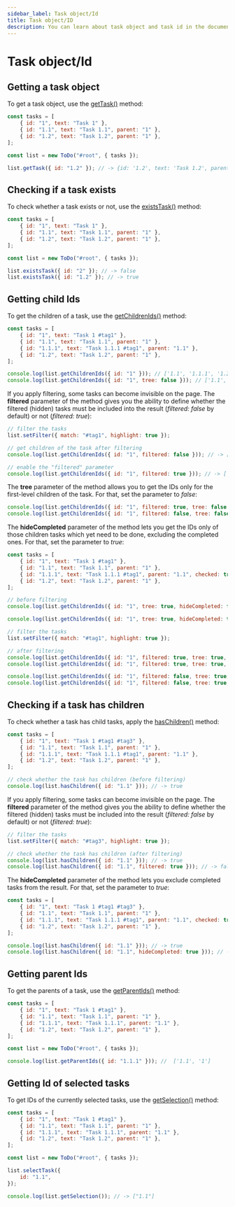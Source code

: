 ```yaml
---
sidebar_label: Task object/Id
title: Task object/ID
description: You can learn about task object and task id in the documentation of the DHTMLX JavaScript To Do List library. Browse developer guides and API reference, try out code examples and live demos, and download a free 30-day evaluation version of DHTMLX To Do List.
---
```


# Task object/Id

## Getting a task object

To get a task object, use the [getTask()](api/methods/gettask_method.md) method:

~~~js
const tasks = [
    { id: "1", text: "Task 1" },
    { id: "1.1", text: "Task 1.1", parent: "1" },
    { id: "1.2", text: "Task 1.2", parent: "1" },
];

const list = new ToDo("#root", { tasks });

list.getTask({ id: "1.2" }); // -> {id: '1.2', text: 'Task 1.2', parent: '1'}
~~~

## Checking if a task exists

To check whether a task exists or not, use the [existsTask()](api/methods/existstask_method.md) method:

~~~js
const tasks = [
    { id: "1", text: "Task 1" },
    { id: "1.1", text: "Task 1.1", parent: "1" },
    { id: "1.2", text: "Task 1.2", parent: "1" },
];

const list = new ToDo("#root", { tasks });

list.existsTask({ id: "2" }); // -> false
list.existsTask({ id: "1.2" }); // -> true
~~~

## Getting child Ids

To get the children of a task, use the [getChildrenIds()](api/methods/getchildrenids_method.md) method:

~~~js
const tasks = [
    { id: "1", text: "Task 1 #tag1" },
    { id: "1.1", text: "Task 1.1", parent: "1" },
    { id: "1.1.1", text: "Task 1.1.1 #tag1", parent: "1.1" },
    { id: "1.2", text: "Task 1.2", parent: "1" },
];

console.log(list.getChildrenIds({ id: "1" })); // ['1.1', '1.1.1', '1.2']
console.log(list.getChildrenIds({ id: "1", tree: false })); // ['1.1', '1.2']
~~~

If you apply filtering, some tasks can become invisible on the page. The **filtered** parameter of the method gives you the ability to define whether the filtered (hidden) tasks must be included into the result (*filtered: false* by default) or not (*filtered: true*):

~~~js
// filter the tasks
list.setFilter({ match: "#tag1", highlight: true });

// get children of the task after filtering
console.log(list.getChildrenIds({ id: "1", filtered: false })); // -> ['1.1', '1.1.1', '1.2']

// enable the "filtered" parameter
console.log(list.getChildrenIds({ id: "1", filtered: true })); // -> ['1.1', '1.1.1']
~~~

The **tree** parameter of the method allows you to get the IDs only for the first-level children of the task. For that, set the parameter to *false*:

~~~js
console.log(list.getChildrenIds({ id: "1", filtered: true, tree: false })); // -> ['1.1']
console.log(list.getChildrenIds({ id: "1", filtered: false, tree: false })); // -> ['1.1', '1.2']
~~~

The **hideCompleted** parameter of the method lets you get the IDs only of those children tasks which yet need to be done, excluding the completed ones. For that, set the parameter to *true*:

~~~js {4,11,18,21}
const tasks = [
    { id: "1", text: "Task 1 #tag1" },
    { id: "1.1", text: "Task 1.1", parent: "1" },
    { id: "1.1.1", text: "Task 1.1.1 #tag1", parent: "1.1", checked: true },
    { id: "1.2", text: "Task 1.2", parent: "1" },
];

// before filtering
console.log(list.getChildrenIds({ id: "1", tree: true, hideCompleted: false })); // -> ['1.1', '1.1.1', '1.2']

console.log(list.getChildrenIds({ id: "1", tree: true, hideCompleted: true })); // ['1.1', '1.2']

// filter the tasks
list.setFilter({ match: "#tag1", highlight: true });

// after filtering
console.log(list.getChildrenIds({ id: "1", filtered: true, tree: true, hideCompleted: false})); // -> ['1.1', '1.1.1']
console.log(list.getChildrenIds({ id: "1", filtered: true, tree: true, hideCompleted: true })); // -> ['1.1']

console.log(list.getChildrenIds({ id: "1", filtered: false, tree: true, hideCompleted: false})); // -> ['1.1', '1.1.1', '1.2']
console.log(list.getChildrenIds({ id: "1", filtered: false, tree: true, hideCompleted: true})); // -> ['1.1', '1.2']
~~~

## Checking if a task has children

To check whether a task has child tasks, apply the [hasChildren()](api/methods/haschildren_method.md) method:

~~~js
const tasks = [
    { id: "1", text: "Task 1 #tag1 #tag3" },
    { id: "1.1", text: "Task 1.1", parent: "1" },
    { id: "1.1.1", text: "Task 1.1.1 #tag1", parent: "1.1" },
    { id: "1.2", text: "Task 1.2", parent: "1" },
];

// check whether the task has children (before filtering)
console.log(list.hasChildren({ id: "1.1" })); // -> true
~~~

If you apply filtering, some tasks can become invisible on the page. The **filtered** parameter of the method gives you the ability to define whether the filtered (hidden) tasks must be included into the result (*filtered: false* by default) or not (*filtered: true*):

~~~js
// filter the tasks
list.setFilter({ match: "#tag3", highlight: true });

// check whether the task has children (after filtering)
console.log(list.hasChildren({ id: "1.1" })); // -> true
console.log(list.hasChildren({ id: "1.1", filtered: true })); // -> false
~~~

The **hideCompleted** parameter of the method lets you exclude completed tasks from the result. For that, set the parameter to *true*:

~~~js {4,9}
const tasks = [
    { id: "1", text: "Task 1 #tag1 #tag3" },
    { id: "1.1", text: "Task 1.1", parent: "1" },
    { id: "1.1.1", text: "Task 1.1.1 #tag1", parent: "1.1", checked: true },
    { id: "1.2", text: "Task 1.2", parent: "1" },
];

console.log(list.hasChildren({ id: "1.1" })); // -> true
console.log(list.hasChildren({ id: "1.1", hideCompleted: true })); // -> false
~~~

## Getting parent Ids

To get the parents of a task, use the [getParentIds()](api/methods/getparentids_method.md) method:

~~~js
const tasks = [
    { id: "1", text: "Task 1 #tag1" },
    { id: "1.1", text: "Task 1.1", parent: "1" },
    { id: "1.1.1", text: "Task 1.1.1", parent: "1.1" },
    { id: "1.2", text: "Task 1.2", parent: "1" },
];

const list = new ToDo("#root", { tasks });

console.log(list.getParentIds({ id: "1.1.1" })); //  ['1.1', '1']
~~~

## Getting Id of selected tasks

To get IDs of the currently selected tasks, use the [getSelection()](api/methods/getselection_method.md) method:

~~~js
const tasks = [
    { id: "1", text: "Task 1 #tag1" },
    { id: "1.1", text: "Task 1.1", parent: "1" },
    { id: "1.1.1", text: "Task 1.1.1", parent: "1.1" },
    { id: "1.2", text: "Task 1.2", parent: "1" },
];

const list = new ToDo("#root", { tasks });

list.selectTask({ 
    id: "1.1",
});

console.log(list.getSelection()); // -> ["1.1"]
~~~